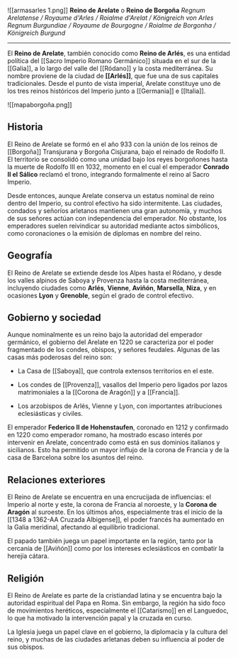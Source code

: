 ![[armasarles 1.png]]
**Reino de Arelate** o **Reino de Borgoña**
*Regnum Arelatense / Royaume d'Arles / Roialme d'Arelat / Königreich von Arles*
*Regnum Burgundiae / Royaume de Bourgogne / Roialme de Borgonha / Königreich Burgund*

---
El **Reino de Arelate**, también conocido como **Reino de Arlés**, es una entidad política del [[Sacro Imperio Romano Germánico]] situada en el sur de la [[Galia]], a lo largo del valle del [[Ródano]] y la costa mediterránea. Su nombre proviene de la ciudad de **[[Arlés]]**, que fue una de sus capitales tradicionales. Desde el punto de vista imperial, Arelate constituye uno de los tres reinos históricos del Imperio junto a [[Germania]] e [[Italia]].

![[mapaborgoña.png]]

## Historia
El Reino de Arelate se formó en el año 933 con la unión de los reinos de [[Borgoña]] Transjurana y Borgoña Cisjurana, bajo el reinado de Rodolfo II. El territorio se consolidó como una unidad bajo los reyes borgoñones hasta la muerte de Rodolfo III en 1032, momento en el cual el emperador **Conrado II el Sálico** reclamó el trono, integrando formalmente el reino al Sacro Imperio.

Desde entonces, aunque Arelate conserva un estatus nominal de reino dentro del Imperio, su control efectivo ha sido intermitente. Las ciudades, condados y señoríos arletanos mantienen una gran autonomía, y muchos de sus señores actúan con independencia del emperador. No obstante, los emperadores suelen reivindicar su autoridad mediante actos simbólicos, como coronaciones o la emisión de diplomas en nombre del reino.

## Geografía
El Reino de Arelate se extiende desde los Alpes hasta el Ródano, y desde los valles alpinos de Saboya y Provenza hasta la costa mediterránea, incluyendo ciudades como **Arlés**, **Vienne**, **Aviñón**, **Marsella**, **Niza**, y en ocasiones **Lyon** y **Grenoble**, según el grado de control efectivo.

## Gobierno y sociedad

Aunque nominalmente es un reino bajo la autoridad del emperador germánico, el gobierno del Arelate en 1220 se caracteriza por el poder fragmentado de los condes, obispos, y señores feudales. Algunas de las casas más poderosas del reino son:

- La Casa de [[Saboya]], que controla extensos territorios en el este.
    
- Los condes de [[Provenza]], vasallos del Imperio pero ligados por lazos matrimoniales a la [[Corona de Aragón]] y a [[Francia]].
    
- Los arzobispos de Arlés, Vienne y Lyon, con importantes atribuciones eclesiásticas y civiles.


El emperador **Federico II de Hohenstaufen**, coronado en 1212 y confirmado en 1220 como emperador romano, ha mostrado escaso interés por intervenir en Arelate, concentrado como está en sus dominios italianos y sicilianos. Esto ha permitido un mayor influjo de la corona de Francia y de la casa de Barcelona sobre los asuntos del reino.

## Relaciones exteriores

El Reino de Arelate se encuentra en una encrucijada de influencias: el Imperio al norte y este, la corona de Francia al noroeste, y la **Corona de Aragón** al suroeste. En los últimos años, especialmente tras el inicio de la [[1348 a 1362-AA Cruzada Albigense]], el poder francés ha aumentado en la Galia meridinal, afectando al equilibrio tradicional.

El papado también juega un papel importante en la región, tanto por la cercanía de [[Aviñón]] como por los intereses eclesiásticos en combatir la herejía cátara.

## Religión

El Reino de Arelate es parte de la cristiandad latina y se encuentra bajo la autoridad espiritual del Papa en Roma. Sin embargo, la región ha sido foco de movimientos heréticos, especialmente el [[Catarismo]] en el Languedoc, lo que ha motivado la intervención papal y la cruzada en curso.

La Iglesia juega un papel clave en el gobierno, la diplomacia y la cultura del reino, y muchas de las ciudades arletanas deben su influencia al poder de sus obispos.